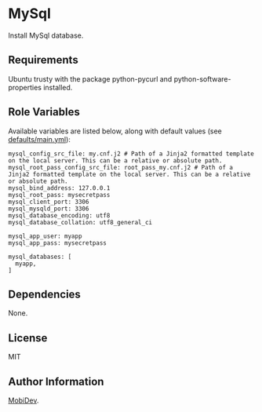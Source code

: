 MySql
=========

Install MySql database.

Requirements
------------

Ubuntu trusty with the package python-pycurl and python-software-properties installed.

Role Variables
--------------

Available variables are listed below, along with default values (see [defaults/main.yml](defaults/main.yml)):

    mysql_config_src_file: my.cnf.j2 # Path of a Jinja2 formatted template on the local server. This can be a relative or absolute path.
    mysql_root_pass_config_src_file: root_pass_my.cnf.j2 # Path of a Jinja2 formatted template on the local server. This can be a relative or absolute path.
    mysql_bind_address: 127.0.0.1
    mysql_root_pass: mysecretpass
    mysql_client_port: 3306
    mysql_mysqld_port: 3306
    mysql_database_encoding: utf8
    mysql_database_collation: utf8_general_ci
    
    mysql_app_user: myapp
    mysql_app_pass: mysecretpass
    
    mysql_databases: [
      myapp,
    ]

Dependencies
------------

None.

License
-------

MIT

Author Information
------------------

[MobiDev](http://mobidev.biz/).
